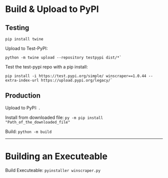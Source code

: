 # Build & Upload to PyPI
## Testing
```
pip install twine
```

Upload to Test-PyPI:
```
python -m twine upload --repository testpypi dist/*`
```

Test the test-pypi repo with a pip install:
```
pip install -i https://test.pypi.org/simple/ winscraper==1.0.44 --extra-index-url https://upload.pypi.org/legacy/`
```

## Production
Upload to PyPI: `.`

Install from downloaded file: `py -m pip install "Path_of_the_downloaded_file"`

Build: `python -m build`

---
# Building an Executeable
Build Executeable: `pyinstaller winscraper.py`
